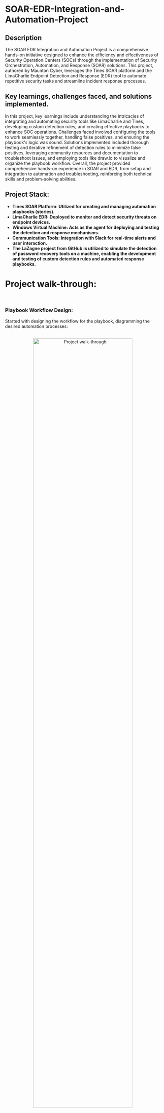 
<h1>SOAR-EDR-Integration-and-Automation-Project</h1>



<h2>Description</h2>
The SOAR EDR Integration and Automation Project is a comprehensive hands-on initiative designed to enhance the efficiency and effectiveness of Security Operation Centers (SOCs) through the implementation of Security Orchestration, Automation, and Response (SOAR) solutions. This project, authored by Maunton Cyber, leverages the Tines SOAR platform and the LimaCharlie Endpoint Detection and Response (EDR) tool to automate repetitive security tasks and streamline incident response processes.

<h2>Key learnings, challenges faced, and solutions implemented.</h2>
In this project, key learnings include understanding the intricacies of integrating and automating security tools like LimaCharlie and Tines, developing custom detection rules, and creating effective playbooks to enhance SOC operations. Challenges faced involved configuring the tools to work seamlessly together, handling false positives, and ensuring the playbook's logic was sound. Solutions implemented included thorough testing and iterative refinement of detection rules to minimize false positives, leveraging community resources and documentation to troubleshoot issues, and employing tools like draw.io to visualize and organize the playbook workflow. Overall, the project provided comprehensive hands-on experience in SOAR and EDR, from setup and integration to automation and troubleshooting, reinforcing both technical skills and problem-solving abilities.




<br />


<h2>Project Stack:</h2>

- <b>Tines SOAR Platform: Utilized for creating and managing automation playbooks (stories).</b>
- <b>LimaCharlie EDR: Deployed to monitor and detect security threats on endpoint devices.</b>
- <b>Windows Virtual Machine: Acts as the agent for deploying and testing the detection and response mechanisms.</b>
- <b>Communication Tools: Integration with Slack for real-time alerts and user interaction.</b>
- <b>The LaZagne project from GitHub is utilized to simulate the detection of password recovery tools on a machine, enabling the development and testing of custom detection rules and automated response playbooks.</b>

<h1>Project walk-through:</h1>
  
<br />

<h3>Playbook Workflow Design:</h3>
Started with designing the workflow for the playbook, diagramming the desired automation processes:
<br />
<br />
<p align="center">
<img src="https://imgur.com/Qd1fCBP.png" height="80%" width="80%" alt="Project walk-through"/>
<br />
<br />
<h3>Set up LimaCharlie and configure it to collect data from a Windows machine:</h3>
In LimaCharlie, under the Sensors tab, go to the Instalation Keys tab and tap Windows 64 for instalation of sensor into your Windows machine.
<br />
<br /> 
<p align="center">
<img src="https://imgur.com/kOJORwX.png" height="80%" width="80%" alt="Project walk-through"/>
<br />
<p align="left">  
Copy the Sensor Key for instalation.
<br />
<br />
<p align="center">  
<img src="https://imgur.com/6yrY6Y4.png" height="80%" width="80%" alt="Project walk-through"/>
<br />
<p align="left">
1. Open PowerShell on the Windows machine and run as Administrator
<br />  
2. Change directories into Downloads folder and install the newly downloaded file from LimaCharlie with the Sensor Key pasted after -i

   ## Usage:
    .\hcp_win_x64_release_4.29.2.exe -i [Sensor Key]
   
<br />
<br />
<p align="center">
<img src="https://imgur.com/7CDtTFa.png" height="80%" width="80%" alt="Project walk-through"/>
<br />
<h3>Developing a custom detection rule in LimaCharlie to identify the use of password recovery tools (Lazagne.exe):</h3>
<p align="left">
1. Install Lazagne.exe on the Windows machine (Windows firewall will need to be disabled): https://github.com/AlessandroZ/LaZagne
<br /> 
2. Run Lazagne.exe to view the output from LimaCharlie  
<p align="center">
<img src="https://imgur.com/6MajO1s.png" height="80%" width="80%" alt="Project walk-through"/>
<br /> 
<p align="left">
1. Go into the Timeline tab on LimaCharlie to view the detections.
<br /> 
2. Type Lazagne in the filter to locate it's process.
<br /> 
3. Tap the first NEW_PROCESS where LaZagne is. This will be used to create a new rule for detection.
<p align="center">
<img src="https://imgur.com/gme0cgD.png" height="80%" width="80%" alt="Project walk-through"/> 
<br /> 
<p align="left">
1. Open a new LimaCharlie tab in the browser.
<br /> 
2. In the Automation tab select D&R Rules.
<br /> 
3. Hit the New Rule tab.
<p align="center">
<img src="https://imgur.com/WQDijYk.png" height="80%" width="80%" alt="Project walk-through"/>
<br /> 
<p align="left">
This is where the new rule will be made.
<br /> 
<p align="center">
<img src="https://imgur.com/iuTnaj7.png" height="80%" width="80%" alt="Project walk-through"/>
<br /> 
<p align="left">
Instead of creating a new rule from scratch, it can be made from an existing rule.
<br />
Search for a rule that is similar.
<br />
Follow the link to the next page.
<p align="center">
<img src="https://imgur.com/B0W0i0H.png" height="80%" width="80%" alt="Project walk-through"/>
<br />
<p align="left">
Follow the link to Github.
<p align="center">
<img src="https://imgur.com/AvKDBnY.png" height="80%" width="80%" alt="Project walk-through"/>
<br />
<p align="left">
Hit the Raw button and copy the text.
<p align="center">
<img src="https://imgur.com/HJf5WtD.png" height="80%" width="80%" alt="Project walk-through"/>
<br />
<p align="left">
1. Paste the text into the Detect and Respond areas.
<br />
2. Delete the Detect and Respond words from the new rules.
<p align="center">
<img src="https://imgur.com/b5XUiTX.png" height="80%" width="80%" alt="Project walk-through"/>
<br />
<p align="left">
Modify the new rules to match the Event condtions found in Timeline - NEW_PROCESS.
<p align="center">
<img src="https://imgur.com/1StyYZF.png" height="80%" width="80%" alt="Project walk-through"/>
<br />
<p align="center">
<img src="https://imgur.com/q4D5ShH.png" height="80%" width="80%" alt="Project walk-through"/>
<br />
<img src="https://imgur.com/Rll29OK.png" height="80%" width="80%" alt="Project walk-through"/>
<br />
<p align="left">
1. To test the new rule copy the Event NEW_PROCESS from the Timeline and paste it into the Target Event area.
<br />
2. Hit the Test Event button.
<p align="center">
<img src="https://imgur.com/COWhYhw.png" height="80%" width="80%" alt="Project walk-through"/>
<br />
<p align="left">
Success of creating the new rule will be shown by Match of True in green.
<p align="center">
<img src="https://imgur.com/EObg6xG.png" height="80%" width="80%" alt="Project walk-through"/>
<br />
<p align="left">
1. Create an account at Slack.com.
<br />
2. Add channel and label it as Alerts.
<p align="center">
<img src="https://imgur.com/kdbKGYv.png" height="80%" width="80%" alt="Project walk-through"/>

<h3>Integration with Tines:</h3>
<p align="left">
Open Tines, create an account, and start a new story.
<br />   
<p align="center">
<img src="https://imgur.com/rWGe9ka.png" height="80%" width="80%" alt="Project walk-through"/>
<p align="left">
1. In the Tines workflow drag and drop Webhook. 
<br /> 
2. Copy the Webhook URL.
<br />   
<p align="center">
<img src="https://imgur.com/Nu2QRwm.png" height="80%" width="80%" alt="Project walk-through"/>
<p align="left">
In LimaCharlie go to the Outputs tab and select + Add Output.
<br />   
<p align="center">
<img src="https://imgur.com/em0FtGr.png" height="80%" width="80%" alt="Project walk-through"/>
<p align="left">
Select Detections.
<br />   
<p align="center">
<img src="https://imgur.com/MN8slEB.png" height="80%" width="80%" alt="Project walk-through"/>
<p align="left">
Select Tines.
<br />   
<p align="center">
<img src="https://imgur.com/Z4zo4bj.png" height="80%" width="80%" alt="Project walk-through"/>
<p align="left">
1. Paste the Webhook URL from Tines.
<br />
2. Create a name and save the Output.
<p align="center">
<img src="https://imgur.com/rdC0V51.png" height="80%" width="80%" alt="Project walk-through"/>
<p align="left">
Configuration saved.
<p align="center">
<img src="https://imgur.com/roIYmh7.png" height="80%" width="80%" alt="Project walk-through"/>
<p align="left">
Drag and drop Slack along with Send Email into Tines and add a connection from Webhooks to each.
<p align="center">
<img src="https://imgur.com/vPvSb9I.png" height="80%" width="80%" alt="Project walk-through"/>
<br />
<p align="left">
Drag and drop User Prompt, add a boolean for Yes/No, and add connection from Webhooks.
<p align="center">
<img src="https://imgur.com/4crsXqX.png" height="80%" width="80%" alt="Project walk-through"/>
<br />
<p align="left">
Drag and drop Triggers for Yes/No and add connections.
<p align="center">
<img src="https://imgur.com/GbzKl85.png" height="80%" width="80%" alt="Project walk-through"/>
<br />
<p align="left">
Drag and drop Slack for the No Trigger and add a connection.
<p align="center">
<img src="https://imgur.com/1VMuLJs.png" height="80%" width="80%" alt="Project walk-through"/>
<br />
<p align="left">
Drag and drop HTTP Request to Isolate Sensor and add a connection.
<p align="center">
<img src="https://imgur.com/nnB7Ke5.png" height="80%" width="80%" alt="Project walk-through"/>
<br />
<p align="left">
Drag and drop HTTP Request to get Isolation Status.
<br />
Drag and drop Slack in order to get a message about the isolated Windows machine.
<br />
This is the final set-up for the project.
<p align="center">
<img src="https://imgur.com/7zvh6Xe.png" height="80%" width="80%" alt="Project walk-through"/>
<h3>Run through of the project entirety:</h3>
<br />
<p align="left">
1. Lazagne.exe has infected the Windows machine.  
<p align="center">
<img src="https://imgur.com/Fj2R8xE.png" height="80%" width="80%" alt="Project walk-through"/>
<br />
<p align="left">
2. Ping command to a website shows that the infected Windows machine is still running on the network.  
<p align="center">
<img src="https://imgur.com/1auopUk.png" height="80%" width="80%" alt="Project walk-through"/>
<br />
<p align="left">
3. Message sent to Slack shows that Lazagne.exe executed.  
<p align="center">
<img src="https://imgur.com/nl0lGJU.png" height="80%" width="80%" alt="Project walk-through"/>
<br />
<p align="left">
4. Message sent to Email shows that Lazagne.exe executed.  
<p align="center">
<img src="https://imgur.com/3nUIF5V.png" height="80%" width="80%" alt="Project walk-through"/>
<br />
<p align="left">
5. User Prompt pops up asking Yes/No to isolate infected windows machine.  
<p align="center">
<img src="https://imgur.com/kPupmW3.png" height="80%" width="80%" alt="Project walk-through"/>
<br />
<p align="left">
6. Yes was selected from User Prompt and next window pops up.  
<p align="center">
<img src="https://imgur.com/z27G2j4.png" height="80%" width="80%" alt="Project walk-through"/>
<br />
<p align="left">
7. Tines workflow shows the events as Yes was selected.  
<p align="center">
<img src="https://imgur.com/fNiM09q.png" height="80%" width="80%" alt="Project walk-through"/>
<br />
<p align="left">
8. LimaCharlie shows that, yes indeed, the Windows machine is isolated.  
<p align="center">
<img src="https://imgur.com/P3wBLKd.png" height="80%" width="80%" alt="Project walk-through"/>
<br />
<p align="left">
9. Ping command to a website shows that the infected Windows machine is isolated from the network. 
<p align="center">
<img src="https://imgur.com/p0L4Rpy.png" height="80%" width="80%" alt="Project walk-through"/>
<br />
<p align="left">
10. Slack message shows that the Windows machine has been isolated. 
<p align="center">
<img src="https://imgur.com/79iC1sw.png" height="80%" width="80%" alt="Project walk-through"/>
<br />
<p align="left">
11. Lazagne.exe event was ran again and this time No was selected. 
<p align="center">
<img src="https://imgur.com/1irsAZ0.png" height="80%" width="80%" alt="Project walk-through"/>
<br />
<p align="left">
12. Tines workflow shows the events as No was selected.
<p align="center">
<img src="https://imgur.com/Hf7zfCz.png" height="80%" width="80%" alt="Project walk-through"/>
<br />
<p align="left">
13. Message in Slack shows, "...The computer was not isolated, please investigate".
<p align="center">
<img src="https://imgur.com/4Sfplkd.png" height="80%" width="80%" alt="Project walk-through"/>



<br />
<br />
  

  
</p>


<!--
 ```diff
- text in red
+ text in green
! text in orange
# text in gray
@@ text in purple (and bold)@@
```
--!>
